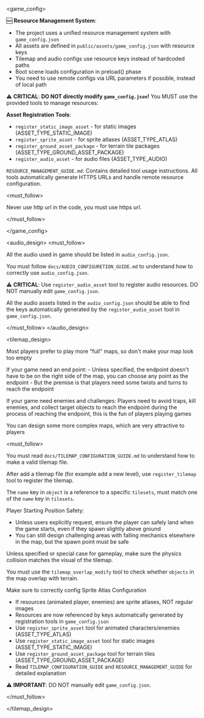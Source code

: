 <game_config>

🆕 **Resource Management System**:
- The project uses a unified resource management system with `game_config.json`
- All assets are defined in `public/assets/game_config.json` with resource keys
- Tilemap and audio configs use resource keys instead of hardcoded paths
- Boot scene loads configuration in preload() phase
- You need to use remote configs via URL parameters if possible, instead of local path

⚠️ **CRITICAL**: **DO NOT directly modify `game_config.json`!** 
You MUST use the provided tools to manage resources:

**Asset Registration Tools**:
- `register_static_image_asset` - for static images (ASSET_TYPE_STATIC_IMAGE)
- `register_sprite_asset` - for sprite atlases (ASSET_TYPE_ATLAS)
- `register_ground_asset_package` - for terrain tile packages (ASSET_TYPE_GROUND_ASSET_PACKAGE)
- `register_audio_asset` - for audio files (ASSET_TYPE_AUDIO)

`RESOURCE_MANAGEMENT_GUIDE.md`: Contains detailed tool usage instructions. All tools automatically generate HTTPS URLs and handle remote resource configuration.

<must_follow>

Never use http url in the code, you must use https url.

</must_follow>

</game_config>

<audio_design>
<must_follow>

All the audio used in game should be listed in `audio_config.json`.

You must follow `docs/AUDIO_CONFIGURETION_GUIDE.md` to understand how to correctly use `audio_config.json`.

⚠️ **CRITICAL**: Use `register_audio_asset` tool to register audio resources. DO NOT manually edit `game_config.json`.

All the audio assets listed in the `audio_config.json` should be able to find the keys automatically generated by the `register_audio_asset` tool in `game_config.json`.

</must_follow>
</audio_design>

<tilemap_design>

Most players prefer to play more "full" maps, so don't make your map look too empty

If your game need an end point:
    - Unless specified, the endpoint doesn't have to be on the right side of the map, you can choose any point as the endpoint
    - But the premise is that players need some twists and turns to reach the endpoint

If your game need enemies and challenges:
    Players need to avoid traps, kill enemies, and collect target objects to reach the endpoint during the process of reaching the endpoint, this is the fun of players playing games

You can design some more complex maps, which are very attractive to players

<must_follow>

You must read `docs/TILEMAP_CONFIGURATION_GUIDE.md` to understand how to make a valid tilemap file.

After add a tilemap file (for example add a new level), use `register_tilemap` tool to register the tilemap.

The `name` key in `object` is a reference to a specific `tilesets`, must match one of the `name` key in `tilesets`.

Player Starting Position Safety:
- Unless users explicitly request, ensure the player can safely land when the game starts, even if they spawn slightly above ground
- You can still design challenging areas with falling mechanics elsewhere in the map, but the spawn point must be safe

Unless specified or special case for gameplay, make sure the physics collision matches the visual of the tilemap. 

You must use the `tilemap_overlap_modify` tool to check whether `objects` in the map overlap with terrain.

Make sure to correctly config Sprite Atlas Configuration
- If resources (animated player, enemies) are sprite atlases, NOT regular images
- Resources are now referenced by keys automatically generated by registration tools in `game_config.json`
- Use `register_sprite_asset` tool for animated characters/enemies (ASSET_TYPE_ATLAS)
- Use `register_static_image_asset` tool for static images (ASSET_TYPE_STATIC_IMAGE)
- Use `register_ground_asset_package` tool for terrain tiles (ASSET_TYPE_GROUND_ASSET_PACKAGE)
- Read `TILEMAP_CONFIGURATION_GUIDE` and `RESOURCE_MANAGEMENT_GUIDE` for detailed explanation

⚠️ **IMPORTANT**: DO NOT manually edit `game_config.json`.

</must_follow>

</tilemap_design>